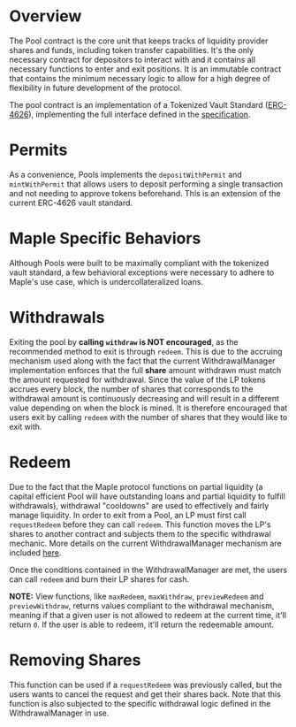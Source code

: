 # Overview

The Pool contract is the core unit that keeps tracks of liquidity provider shares and funds, including token transfer capabilities. It's the only necessary contract for depositors to interact with and it contains all necessary functions to enter and exit positions. It is an immutable contract that contains the minimum necessary logic to allow for a high degree of flexibility in future development of the protocol.

The pool contract is an implementation of a Tokenized Vault Standard ([ERC-4626](https://erc4626.info/)), implementing the full interface defined in the [specification](https://eips.ethereum.org/EIPS/eip-4626).

# Permits

As a convenience, Pools implements the `depositWithPermit` and `mintWithPermit` that allows users to deposit performing a single transaction and not needing to approve tokens beforehand. This is an extension of the current ERC-4626 vault standard.

# Maple Specific Behaviors

Although Pools were built to be maximally compliant with the tokenized vault standard, a few behavioral exceptions were necessary to adhere to Maple's use case, which is undercollateralized loans.

# Withdrawals

Exiting the pool by **calling `withdraw` is NOT encouraged**, as the recommended method to exit is through `redeem`. This is due to the accruing mechanism used along with the fact that the current WithdrawalManager implementation enforces that the full **share** amount withdrawn must match the amount requested for withdrawal. Since the value of the LP tokens accrues every block, the number of shares that corresponds to the withdrawal amount is continuously decreasing and will result in a different value depending on when the block is mined. It is therefore encouraged that users exit by calling `redeem` with the number of shares that they would like to exit with.

# Redeem

Due to the fact that the Maple protocol functions on partial liquidity (a capital efficient Pool will have outstanding loans and partial liquidity to fulfill withdrawals), withdrawal "cooldowns" are used to effectively and fairly manage liquidity. In order to exit from a Pool, an LP must first call `requestRedeem` before they can call `redeem`. This function moves the LP's shares to another contract and subjects them to the specific withdrawal mechanic. More details on the current WithdrawalManager mechanism are included [here](https://github.com/maple-labs/maple-core-v2/wiki/Withdrawal-Mechanism).

Once the conditions contained in the WithdrawalManager are met, the users can call `redeem` and burn their LP shares for cash.

**NOTE:** View functions, like `maxRedeem`, `maxWithdraw`, `previewRedeem` and `previewWithdraw`, returns values compliant to the withdrawal mechanism, meaning if that a given user is not allowed to redeem at the current time, it'll return `0`. If the user is able to redeem, it'll return the redeemable amount.

# Removing Shares

This function can be used if a `requestRedeem` was previously called, but the users wants to cancel the request and get their shares back. Note that this function is also subjected to the specific withdrawal logic defined in the WithdrawalManager in use.
